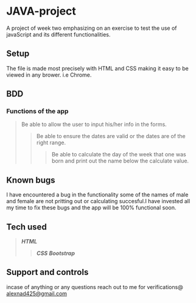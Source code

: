 # JAVA-project
A project of week two emphasizing on an exercise to test the use of javaScript and its different functionalities.

## Setup
The file is made most precisely with HTML and CSS making it easy to be viewed in any brower. i.e Chrome.

## BDD
### Functions of the app
>Be able to allow the user to input his/her info in the forms.
>>Be able to ensure the dates are valid or the dates are of the right range.
>>>Be able to calculate the day of the week that one was born and print out the name below the calculate value.

## Known bugs 
I have encountered a bug in the functionality some of the names of male and female are not pritting out or calculating succesful.I have invested all my time to fix these bugs and the app will be 100% functional soon.

## Tech used 
>**_HTML_**
>>**_CSS_**
>>**_Bootstrap_**

## Support and controls 
incase of anything or any questions reach out to me for verifications@ alexnad425@gmail.com

